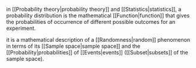 in [[Probability theory|probability theory]] and [[Statistics|statistics]], a probability distribution is the mathematical [[Function|function]] that gives the probabilities of occurrence of different possible outcomes for an experiment.

it is a mathematical description of a [[Randomness|random]] phenomenon in terms of its [[Sample space|sample space]] and the [[Probability|probabilities]] of [[Events|events]] ([[Subset|subsets]] of the sample space).